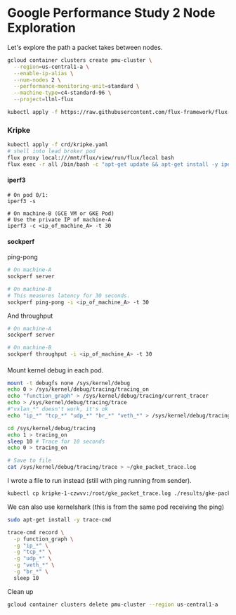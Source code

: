 # Google Performance Study 2 Node Exploration

Let's explore the path a packet takes between nodes.

```bash
gcloud container clusters create pmu-cluster \
  --region=us-central1-a \
  --enable-ip-alias \
  --num-nodes 2 \
  --performance-monitoring-unit=standard \
  --machine-type=c4-standard-96 \
  --project=llnl-flux

kubectl apply -f https://raw.githubusercontent.com/flux-framework/flux-operator/refs/heads/main/examples/dist/flux-operator.yaml
```

### Kripke

```bash
kubectl apply -f crd/kripke.yaml
# shell into lead broker pod
flux proxy local:///mnt/flux/view/run/flux/local bash
flux exec -r all /bin/bash -c "apt-get update && apt-get install -y iperf3 sockperf"
```

#### iperf3

```
# On pod 0/1:
iperf3 -s

# On machine-B (GCE VM or GKE Pod)
# Use the private IP of machine-A
iperf3 -c <ip_of_machine_A> -t 30
```

#### sockperf

ping-pong

```bash
# On machine-A
sockperf server

# On machine-B
# This measures latency for 30 seconds.
sockperf ping-pong -i <ip_of_machine_A> -t 30
```

And throughput

```bash
# On machine-A
sockperf server

# On machine-B
sockperf throughput -i <ip_of_machine_A> -t 30
```

#### 

Mount kernel debug in each pod.

```bash
mount -t debugfs none /sys/kernel/debug
echo 0 > /sys/kernel/debug/tracing/tracing_on
echo "function_graph" > /sys/kernel/debug/tracing/current_tracer
echo > /sys/kernel/debug/tracing/trace
#"vxlan_*" doesn't work, it's ok
echo "ip_*" "tcp_*" "udp_*" "br_*" "veth_*" > /sys/kernel/debug/tracing/set_graph_function

cd /sys/kernel/debug/tracing
echo 1 > tracing_on
sleep 10 # Trace for 10 seconds
echo 0 > tracing_on

# Save to file
cat /sys/kernel/debug/tracing/trace > ~/gke_packet_trace.log
```

I wrote a file to run instead (still with ping running from sender).

```bash
kubectl cp kripke-1-czwvv:/root/gke_packet_trace.log ./results/gke-packet-trace.log
```

We can also use kernelshark (this is from the same pod receiving the ping)

```bash
sudo apt-get install -y trace-cmd

trace-cmd record \
  -p function_graph \
  -g "ip_*" \
  -g "tcp_*" \
  -g "udp_*" \
  -g "veth_*" \
  -g "br_*" \
  sleep 10
```



Clean up

```bash
gcloud container clusters delete pmu-cluster --region us-central1-a
```
